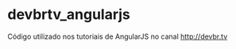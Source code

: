 devbrtv_angularjs
=================

Código utilizado nos tutoriais de AngularJS no canal http://devbr.tv
